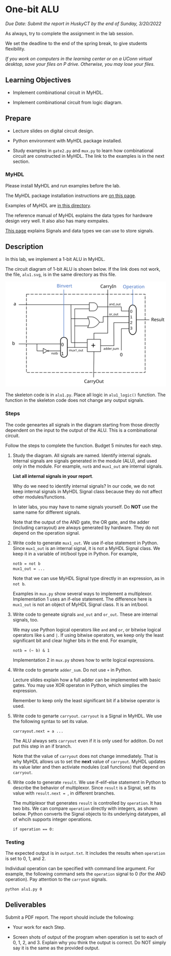 # One-bit ALU

*Due Date: Submit the report in HuskyCT by the end of Sunday, 3/20/2022*

As always, try to complete the assignment in the lab session. 

We set the deadline to the end of the spring break, to give students
flexibility. 

*If you work on computers in the learning center or on a UConn virtual desktop, 
save your files on P drive. Otherwise, you may lose your files.*

## Learning Objectives

* Implement combinational circuit in MyHDL.

* Implement combinational circuit from logic diagram.

## Prepare

*   Lecture slides on digital circuit design. 

*   Python environment with MyHDL package installed. 

*   Study examples in `gate2.py` and `mux.py` to learn how combinational
    circuit are constructed in MyHDL. The link to the examples is in the next
    section.

### MyHDL

Please install MyHDL and run examples before the lab.

The MyHDL package installation instructions are [on this
page](https://github.com/zhijieshi/cse3666/blob/master/misc/myhdl.md).

Examples of MyHDL are [in this
directory](https://github.com/zhijieshi/cse3666/tree/master/digital-logic/myhdl).

The reference manual of MyHDL explains the data types for hardware design very
well. It also also has many exmpales.

[This page](https://github.com/zhijieshi/cse3666/blob/master/myhdl/signals.md)
explains Signals and data types we can use to store signals.

## Description

In this lab, we implement a 1-bit ALU in MyHDL. 

The circuit diagram of 1-bit ALU is shown below.  If the link does not work,
the file, `alu1.svg`, is in the same directory as this file.

![alu1 diagram](./alu1.svg)

The skeleton code is in `alu1.py`.  Place all logic in `alu1_logic()` function.
The function in the skeleton code does not change any output signals. 

### Steps

The code geneartes all signals in the diagram starting from those directly
dependent on the input to the output of the ALU. This is a combinational
circuit. 

Follow the steps to complete the function. Budget 5 minutes for each step. 

1.  Study the diagram. All signals are named. Identify internal signals.
    Internal signals are signals generated in the module (ALU), and used only
    in the module. For example, `notb` and `mux1_out` are internal signals.

    **List all internal signals in your report**.

    Why do we need to identify internal signals? In our code, we do not keep
    internal signals in MyHDL Signal class because they do not affect other
    modules/functions.

    In later labs, you may have to name signals yourself. Do **NOT** use the
    same name for different signals.  

    Note that the output of the AND gate, the OR gate, and the adder (including
    carrayout) are always generated by hardware. They do not depend on the
    operation signal.

2.  Write code to generate `mux1_out`. We use if-else statement in Python.
    Since `mux1_out` is an internal signal, it is not a MyHDL Signal class.
    We keep it in a variable of int/bool type in Python. For example, 

        notb = not b
        mux1_out = ...

    Note that we can use MyHDL Signal type directly in an expression, as in
    `not b`.

    Examples in `mux.py` show several ways to implement a multiplexor.
    Implementation 1 uses an if-else statement. The difference here is
    `mux1_out` is not an object of MyHDL Signal class. It is an int/bool.

3.  Write code to geneate signals `and_out` and `or_out`. These are internal
    signals, too.

    We may use Python logical operators like `and` and `or`, or bitwise logical
    operators like `&` and `|`. If using bitwise operators, we keep only the
    least significant bit and clear higher bits in the end.  For example, 

        notb = (~ b) & 1

    Implementation 2 in `mux.py` shows how to write logical expressions.

4.  Write code to genarte `adder_sum`. Do not use `+` in Python.  

    Lecture slides explain how a full adder can be implemented with basic
    gates. You may use XOR operaton in Python, which simplies the expression. 

    Remember to keep only the least significant bit if a bitwise operator is
    used. 

5.  Write code to genarte `carryout`. `carryout` is a Signal in MyHDL. We use the following 
    syntax to set its value.

        carrayout.next = a ... 

    The ALU always sets `carryout` even if it is only used for additon. Do not
    put this step in an if branch.

    Note that the value of `carryout` does not change immediately. That is why
    MyHDL allows us to set the **next** value of `carryout`. MyHDL updates its
    value later and then activiate modules (call functions) that depend on
    `carryout`. 

6.  Write code to generate `result`. We use if-elif-else statement in Python to
    describe the behavior of multiplexor.  Since `result` is a Signal, set its
    value with `result.next = `, in different branches.

    The multiplexor that generates `result` is controlled by `operation`. It
    has two bits. We can compare `operation` directly with integers, as shown
    below. Python converts the Signal objects to its underlying datatypes, all
    of whcih supports integer operations. 

        if operation == 0:

### Testing

The expected output is in `output.txt`. It includes the results when
`operation` is set to 0, 1, and 2. 

Individual operation can be specified with command line argument.  For example,
the following command sets the `operation` signal to 0 (for the AND operation).
Pay attention to the `carryout` signals.  

    python alu1.py 0

## Deliverables

Submit a PDF report. The report should include the following:

*   Your work for each Step.

*   Screen shots of output of the program when operation is set to each of
    0, 1, 2, and 3.  Explain why you think the output is correct. Do NOT simply
    say it is the same as the provided output. 
